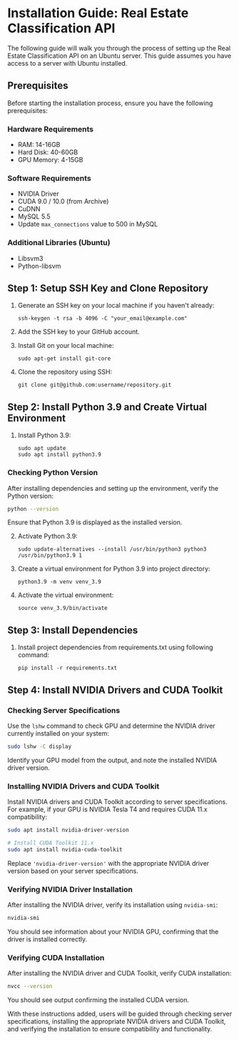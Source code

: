 # Installation Guide: Real Estate Classification API

The following guide will walk you through the process of setting up the Real Estate Classification API on an Ubuntu server. This guide assumes you have access to a server with Ubuntu installed.

## Prerequisites

Before starting the installation process, ensure you have the following prerequisites:

### Hardware Requirements

- RAM: 14-16GB
- Hard Disk: 40-60GB
- GPU Memory: 4-15GB

### Software Requirements

- NVIDIA Driver
- CUDA 9.0 / 10.0 (from Archive)
- CuDNN
- MySQL 5.5
- Update `max_connections` value to 500 in MySQL

### Additional Libraries (Ubuntu)

- Libsvm3
- Python-libsvm

## Step 1: Setup SSH Key and Clone Repository

1. Generate an SSH key on your local machine if you haven't already:
   ```
   ssh-keygen -t rsa -b 4096 -C "your_email@example.com"
   ```

2. Add the SSH key to your GitHub account.

3. Install Git on your local machine:
   ```
   sudo apt-get install git-core
   ```

4. Clone the repository using SSH:
   ```
   git clone git@github.com:username/repository.git
   ```
## Step 2: Install Python 3.9 and Create Virtual Environment

1. Install Python 3.9:
   ```
   sudo apt update
   sudo apt install python3.9
   ```
### Checking Python Version

After installing dependencies and setting up the environment, verify the Python version:

```bash
python --version
```

Ensure that Python 3.9 is displayed as the installed version.

2. Activate Python 3.9:
   ```
   sudo update-alternatives --install /usr/bin/python3 python3 /usr/bin/python3.9 1
   ```

3. Create a virtual environment for Python 3.9 into project directory:
   ```
   python3.9 -m venv venv_3.9
   ```

4. Activate the virtual environment:
   ```
   source venv_3.9/bin/activate
   ```

## Step 3: Install Dependencies

1. Install project dependencies from requirements.txt using following command:
   ```
   pip install -r requirements.txt
   ```

## Step 4: Install NVIDIA Drivers and CUDA Toolkit

### Checking Server Specifications

Use the `lshw` command to check GPU and determine the NVIDIA driver currently installed on your system:

```bash
sudo lshw -C display
```

Identify your GPU model from the output, and note the installed NVIDIA driver version.

### Installing NVIDIA Drivers and CUDA Toolkit

Install NVIDIA drivers and CUDA Toolkit according to server specifications. For example, if your GPU is NVIDIA Tesla T4 and requires CUDA 11.x compatibility:

```bash
sudo apt install nvidia-driver-version

# Install CUDA Toolkit 11.x
sudo apt install nvidia-cuda-toolkit
```

Replace `'nvidia-driver-version'` with the appropriate NVIDIA driver version based on your server specifications.

### Verifying NVIDIA Driver Installation

After installing the NVIDIA driver, verify its installation using `nvidia-smi`:

```bash
nvidia-smi
```

You should see information about your NVIDIA GPU, confirming that the driver is installed correctly.

### Verifying CUDA Installation

After installing the NVIDIA driver and CUDA Toolkit, verify CUDA installation:

```bash
nvcc --version
```

You should see output confirming the installed CUDA version.


With these instructions added, users will be guided through checking server specifications, installing the appropriate NVIDIA drivers and CUDA Toolkit, and verifying the installation to ensure compatibility and functionality.

